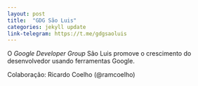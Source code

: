 ```yaml
---
layout: post
title:  "GDG São Luis"
categories: jekyll update
link-telegram: https://t.me/gdgsaoluis
---
```

O *Google Developer Group* São Luis promove o crescimento do desenvolvedor usando ferramentas Google.

Colaboração: Ricardo Coelho (@ramcoelho)
